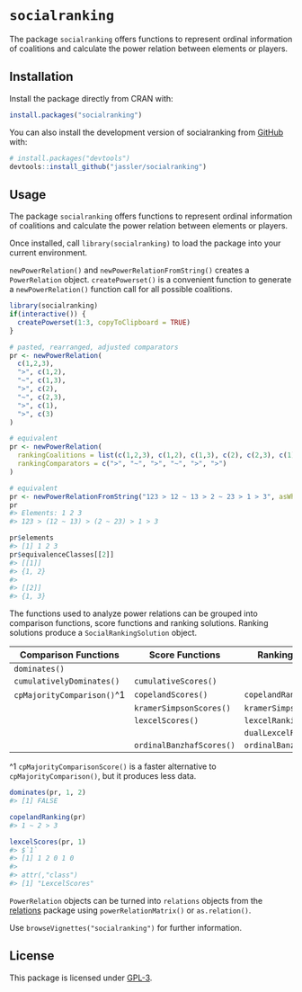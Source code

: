 
<!-- README.md is generated from README.Rmd. Please edit that file -->

# `socialranking`

<!-- badges: start -->
<!-- badges: end -->

The package `socialranking` offers functions to represent ordinal
information of coalitions and calculate the power relation between
elements or players.

## Installation

Install the package directly from CRAN with:

``` r
install.packages("socialranking")
```

You can also install the development version of socialranking from
[GitHub](https://github.com/) with:

``` r
# install.packages("devtools")
devtools::install_github("jassler/socialranking")
```

## Usage

The package `socialranking` offers functions to represent ordinal
information of coalitions and calculate the power relation between
elements or players.

Once installed, call `library(socialranking)` to load the package into
your current environment.

`newPowerRelation()` and `newPowerRelationFromString()` creates a
`PowerRelation` object. `createPowerset()` is a convenient function to
generate a `newPowerRelation()` function call for all possible
coalitions.

``` r
library(socialranking)
if(interactive()) {
  createPowerset(1:3, copyToClipboard = TRUE)
}

# pasted, rearranged, adjusted comparators
pr <- newPowerRelation(
  c(1,2,3),
  ">", c(1,2),
  "~", c(1,3),
  ">", c(2),
  "~", c(2,3),
  ">", c(1),
  ">", c(3)
)

# equivalent
pr <- newPowerRelation(
  rankingCoalitions = list(c(1,2,3), c(1,2), c(1,3), c(2), c(2,3), c(1), c(3)),
  rankingComparators = c(">", "~", ">", "~", ">", ">")
)

# equivalent
pr <- newPowerRelationFromString("123 > 12 ~ 13 > 2 ~ 23 > 1 > 3", asWhat = as.numeric)
pr
#> Elements: 1 2 3
#> 123 > (12 ~ 13) > (2 ~ 23) > 1 > 3

pr$elements
#> [1] 1 2 3
pr$equivalenceClasses[[2]]
#> [[1]]
#> {1, 2}
#> 
#> [[2]]
#> {1, 3}
```

The functions used to analyze power relations can be grouped into
comparison functions, score functions and ranking solutions. Ranking
solutions produce a `SocialRankingSolution` object.

| Comparison Functions       | Score Functions          | Ranking Solutions         |
|----------------------------|--------------------------|---------------------------|
| `dominates()`              |                          |                           |
| `cumulativelyDominates()`  | `cumulativeScores()`     |                           |
| `cpMajorityComparison()`^1 | `copelandScores()`       | `copelandRanking()`       |
|                            | `kramerSimpsonScores()`  | `kramerSimpsonRanking()`  |
|                            | `lexcelScores()`         | `lexcelRanking()`         |
|                            |                          | `dualLexcelRanking()`     |
|                            | `ordinalBanzhafScores()` | `ordinalBanzhafRanking()` |

^1 `cpMajorityComparisonScore()` is a faster alternative to
`cpMajorityComparison()`, but it produces less data.

``` r
dominates(pr, 1, 2)
#> [1] FALSE

copelandRanking(pr)
#> 1 ~ 2 > 3

lexcelScores(pr, 1)
#> $`1`
#> [1] 1 2 0 1 0
#> 
#> attr(,"class")
#> [1] "LexcelScores"
```

`PowerRelation` objects can be turned into `relations` objects from the
[relations](https://CRAN.R-project.org/package=relations) package using
`powerRelationMatrix()` or `as.relation()`.

Use `browseVignettes("socialranking")` for further information.

## License

This package is licensed under
[GPL-3](https://choosealicense.com/licenses/gpl-3.0/#).
